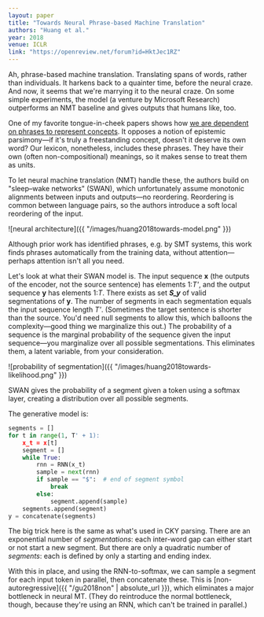 ```yaml
---
layout: paper
title: "Towards Neural Phrase-based Machine Translation"
authors: "Huang et al."
year: 2018
venue: ICLR
link: "https://openreview.net/forum?id=HktJec1RZ"
---
```


Ah, phrase-based machine translation. Translating spans of words, rather than individuals. It harkens back to a quainter time, before the neural craze. And now, it seems that we're marrying it to the neural craze. On some simple experiments, the model (a venture by Microsoft Research) outperforms an NMT baseline and gives outputs that humans like, too.

<!--more-->

One of my favorite tongue-in-cheek papers shows how [we are dependent on phrases to represent concepts](https://www.aclweb.org/anthology/T/T75/T75-2013.pdf). It opposes a notion of epistemic parsimony—if it's truly a freestanding concept, doesn't it deserve its own word? Our lexicon, nonetheless, includes these phrases. They have their own (often non-compositional) meanings, so it makes sense to treat them as units.

To let neural machine translation (NMT) handle these, the authors build on "sleep–wake networks" (SWAN), which unfortunately assume monotonic alignments between inputs and outputs—no reordering. Reordering is common between language pairs, so the authors introduce a soft local reordering of the input. 

![neural architecture]({{ "/images/huang2018towards-model.png" }})

Although prior work has identified phrases, e.g. by SMT systems, this work finds phrases automatically from the training data, without attention—perhaps attention isn't all you need.

Let's look at what their SWAN model is. The input sequence **x** (the outputs of the encoder, not the source sentence) has elements 1:*T'*, and the output sequence **y** has elements 1:*T*. There exists as set **_S\_y_** of valid segmentations of **y**. The number of segments in each segmentation equals the input sequence length *T'*. (Sometimes the target sentence is shorter than the source. You'd need null segments to allow this, which balloons the complexity—good thing we marginalize this out.) The probability of a sequence is the marginal probability of the sequence given the input sequence—you marginalize over all possible segmentations. This eliminates them, a latent variable, from your consideration.

![probability of segmentation]({{ "/images/huang2018towards-likelihood.png" }})

SWAN gives the probability of a segment given a token using a softmax layer, creating a distribution over all possible segments.

The generative model is:

```python
segments = []
for t in range(1, T' + 1):
	x_t = x[t]
	segment = []
	while True:
		rnn = RNN(x_t)
		sample = next(rnn)
		if sample == "$":  # end of segment symbol
			break
		else:
			segment.append(sample)
	segments.append(segment)
y = concatenate(segments)

```

The big trick here is the same as what's used in CKY parsing. There are an exponential number of *segmentations*: each inter-word gap can either start or not start a new segment. But there are only a quadratic number of *segments*: each is defined by only a starting and ending index.

With this in place, and using the RNN-to-softmax, we can sample a segment for each input token in parallel, then concatenate these. This is [non-autoregressive]({{ "/gu2018non" | absolute_url }}), which eliminates a major bottleneck in neural MT. (They do reintroduce the normal bottleneck, though, because they're using an RNN, which can't be trained in parallel.)

